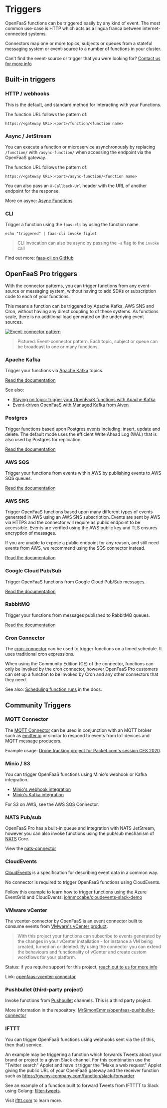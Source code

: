 # Triggers

OpenFaaS functions can be triggered easily by any kind of event. The most common use-case is HTTP which acts as a lingua franca between internet-connected systems.

Connectors map one or more topics, subjects or queues from a stateful messaging system or event-source to a number of functions in your cluster.

Can't find the event-source or trigger that you were looking for? [Contact us for more info](https://openfaas.com/support)

## Built-in triggers

### HTTP / webhooks

This is the default, and standard method for interacting with your Functions.

The function URL follows the pattern of:

```
https://<gateway URL>:<port>/function/<function name>
```

### Async / JetStream

You can execute a function or microservice asynchronously by replacing `/function/` with `/async-function/` when accessing the endpoint via the OpenFaaS gateway.

The function URL follows the pattern of:

```
https://<gateway URL>:<port>/async-function/<function name>
```

You can also pass an `X-Callback-Url` header with the URL of another endpoint for the response.

More on async: [Async Functions](/reference/async/)

### CLI

Trigger a function using the `faas-cli` by using the function name

```
echo "triggered" | faas-cli invoke figlet
```

> CLI invocation can also be async by passing the `-a` flag to the `invoke` call

Find out more: [faas-cli on GitHub](https://github.com/openfaas/faas-cli)

## OpenFaaS Pro triggers

With the connector patterns, you can trigger functions from any event-source or messaging system, without having to add SDKs or subscription code to each of your functions.

This means a function can be triggered by Apache Kafka, AWS SNS and Cron, without having any direct coupling to of these systems. As functions scale, there is no additional load generated on the underlying event sources.

[![Event-connector pattern](../images/connector-pattern.png)](../images/connector-pattern.png)

> Pictured: Event-connector pattern. Each topic, subject or queue can be broadcast to one or many functions.

### Apache Kafka

Trigger your functions via [Apache Kafka](https://kafka.apache.org) topics.

[Read the documentation](https://docs.openfaas.com/openfaas-pro/kafka-events/)

See also:

* [Staying on topic: trigger your OpenFaaS functions with Apache Kafka](https://www.openfaas.com/blog/kafka-connector/)
* [Event-driven OpenFaaS with Managed Kafka from Aiven](https://www.openfaas.com/blog/openfaas-kafka-aiven/)

### Postgres

Trigger functions based upon Postgres events including: insert, update and delete. The default mode uses the efficient Write Ahead Log (WAL) that is also used by Postgres for replication.

[Read the documentation](/openfaas-pro/postgres-events)

### AWS SQS

Trigger your functions from events within AWS by publishing events to AWS SQS queues.

[Read the documentation](/openfaas-pro/sqs-events)

### AWS SNS

Trigger OpenFaaS functions based upon many different types of events generated in AWS using an AWS SNS subscription. Events are sent by AWS via HTTPS and the connector will require as public endpoint to be accessible. Events are verified using the AWS public key and TLS ensures encryption of messages.

If you are unable to expose a public endpoint for any reason, and still need events from AWS, we recommend using the SQS connector instead.

[Read the documentation](/openfaas-pro/sns-events)

### Google Cloud Pub/Sub

Trigger OpenFaaS functions from Google Cloud Pub/Sub messages.

[Read the documentation](/openfaas-pro/pubsub-events)

### RabbitMQ

Trigger your functions from messages published to RabbitMQ queues.

[Read the documentation](/openfaas-pro/rabbitmq-events)

### Cron Connector

The [cron-connector](https://github.com/openfaas/cron-connector) can be used to trigger functions on a timed schedule. It uses traditional cron expressions.

When using the Community Edition (CE) of the connector, functions can only be invoked by the cron connector, however OpenFaaS Pro customers can set up a function to be invoked by Cron and any other connectors that they need.

See also: [Scheduling function runs](/reference/cron/) in the docs.

## Community Triggers

### MQTT Connector

The [MQTT Connector](https://github.com/openfaas/mqtt-connector) can be used in conjunction with an MQTT broker such as [emitter.io](https://emitter.io) or similar to respond to events from IoT devices and MQTT message producers.

Example usage: [Drone tracking project for Packet.com's session CES 2020](https://github.com/packet-labs/iot).

### Minio / S3

You can trigger OpenFaaS functions using Minio's webhook or Kafka integration.

* [Minio's webhook integration](https://blog.min.io/introducing-webhooks-for-minio/)
* [Minio's Kafka integration](https://docs.min.io/docs/minio-bucket-notification-guide.html#apache-kafka)

For S3 on AWS, see the AWS SQS Connector.

### NATS Pub/sub

OpenFaaS Pro has a built-in queue and integration with NATS JetStream, however you can also invoke functions using the pub/sub mechanism of [NATS](https://nats.io) Core.

View the [nats-connector](https://github.com/openfaas/nats-connector)

### CloudEvents

[CloudEvents](https://cloudevents.io/) is a specification for describing event data in a common way.

No connector is required to trigger OpenFaaS functions using CloudEvents.

Follow this example to learn how to trigger functions using the Azure EventGrid and CloudEvents: [johnmccabe/cloudevents-slack-demo](https://github.com/johnmccabe/cloudevents-slack-demo)


### VMware vCenter

The vcenter-connector by OpenFaaS is an event connector built to consume events from [VMware's vCenter product](https://en.wikipedia.org/wiki/VCenter).

> With this project your functions can subscribe to events generated by the changes in your vCenter installation - for instance a VM being created, turned on or deleted. By using the connector you can extend the behaviours and functionality of vCenter and create custom workflows for your platform.

Status: if you require support for this project, [reach out to us for more info](https://openfaas.com/support/)

Link: [openfaas-vcenter-connector](https://github.com/openfaas-incubator/openfaas-vcenter-connector)

### Pushbullet (third-party project)

Invoke functions from [Pushbullet](https://www.pushbullet.com) channels. This is a third party project.

More information in the repository: [MrSimonEmms/openfaas-pushbullet-connector](https://github.com/MrSimonEmms/openfaas-pushbullet-connector)

### IFTTT

You can trigger OpenFaaS functions using webhooks sent via the (if this, then that) service.

An example may be triggering a function which forwards Tweets about your brand or project to a given Slack channel. For this combination use the "Twitter search" Applet and have it trigger the "Make a web request" Applet giving the public URL of your OpenFaaS gateway and the receiver function such as https://gw.my-company.com/function/slack-forwarder

See an example of a function built to forward Tweets from IFTTTT to Slack using Golang: [filter-tweets](https://github.com/openfaas-incubator/social-functions/blob/master/filter-tweets/handler.go).

Visit [ifttt.com](https://ifttt.com) to learn more.